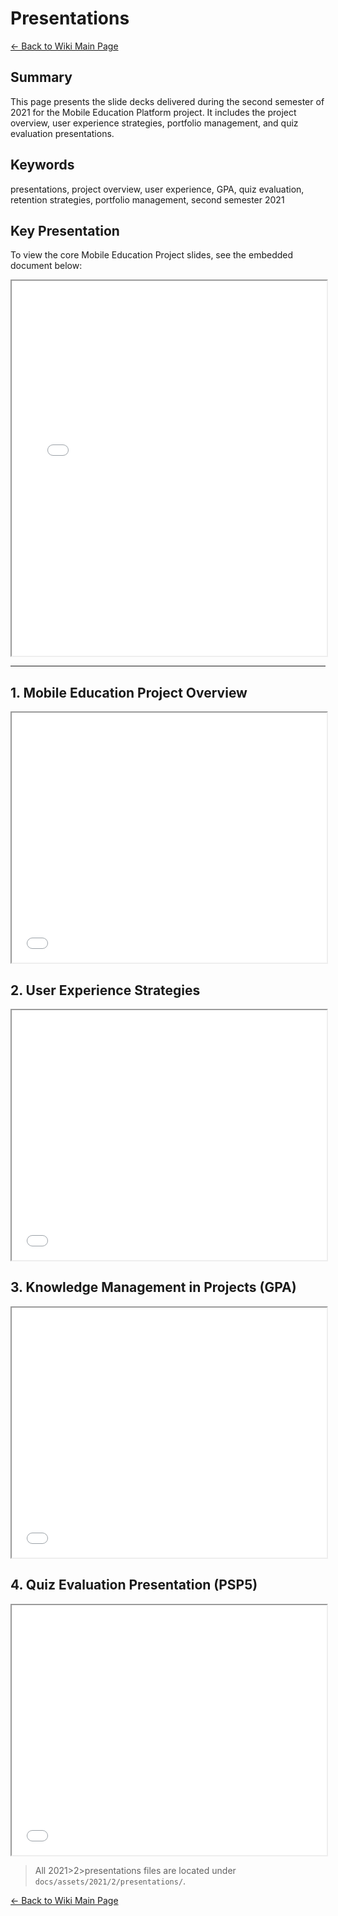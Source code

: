 # Presentations

[← Back to Wiki Main Page](../../../wiki_index.md)

## **Summary**

This page presents the slide decks delivered during the second semester of 2021 for the Mobile Education Platform project. It includes the project overview, user experience strategies, portfolio management, and quiz evaluation presentations.

## **Keywords**

presentations, project overview, user experience, GPA, quiz evaluation, retention strategies, portfolio management, second semester 2021

## **Key Presentation**

To view the core Mobile Education Project slides, see the embedded document below:

<iframe src="/assets/2021/2/presentations/UNB - Mobile Education - 2021 - Apresentação - Mobile Education  Project.pdf" width="100%" height="600px" title="Mobile Education Project Overview"></iframe>

---

## **1. Mobile Education Project Overview**

<iframe src="/assets/2021/2/presentations/UNB - Mobile Education - 2021 - Apresentação - Mobile Education  Project.pdf" width="100%" height="400px" title="Mobile Education Project Overview"></iframe>

## **2. User Experience Strategies**

<iframe src="/assets/2021/2/presentations/UNB - Mobile Education - 2021 - Apresentação - UX.pdf" width="100%" height="400px" title="Mobile Education User Experience"></iframe>

## **3. Knowledge Management in Projects (GPA)**

<iframe src="/assets/2021/2/presentations/UNB - Mobile Education - 2021 - GPA - Apresentação.pdf" width="100%" height="400px" title="GPA - Project Knowledge Management"></iframe>

## **4. Quiz Evaluation Presentation (PSP5)**

<iframe src="/assets/2021/2/presentations/UNB - Mobile Education - 2021 - PSP 5 - Apresentação - QUIZZ.pdf" width="100%" height="400px" title="Quiz Evaluation Presentation"></iframe>

> All 2021>2>presentations files are located under `docs/assets/2021/2/presentations/`.

[← Back to Wiki Main Page](../../../wiki_index.md)